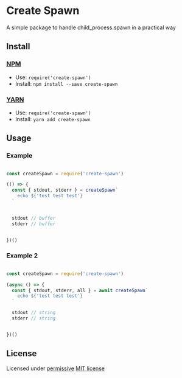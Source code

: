 # Create Spawn
A simple package to handle child_process.spawn in a practical way

## Install

### [NPM](http://npmjs.org/)
- Use: `require('create-spawn')`
- Install: `npm install --save create-spawn`

### [YARN](https://yarnpkg.com/)
- Use: `require('create-spawn')`
- Install: `yarn add create-spawn`

## Usage

### Example

``` javascript

const createSpawn = require('create-spawn')

(() => {
  const { stdout, stderr } = createSpawn`
    echo ${'test test test'}
  `
  

  stdout // buffer
  stderr // buffer


})()

```

### Example 2

``` javascript

const createSpawn = require('create-spawn')

(async () => {
  const { stdout, stderr, all } = await createSpawn`
    echo ${'test test test'}
  `

  stdout // string
  stderr // string


})()

```


## License

Licensed under [permissive](http://en.wikipedia.org/wiki/Permissive_free_software_licence) [MIT license](http://opensource.org/licenses/MIT)


